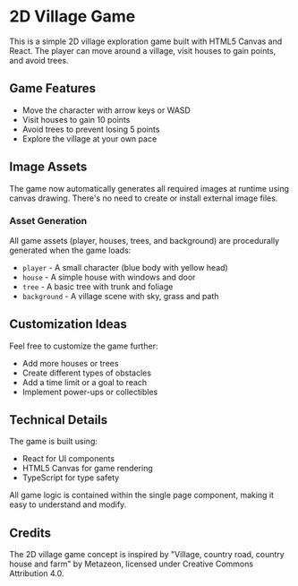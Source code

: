 # 2D Village Game

This is a simple 2D village exploration game built with HTML5 Canvas and React. The player can move around a village, visit houses to gain points, and avoid trees.

## Game Features

- Move the character with arrow keys or WASD
- Visit houses to gain 10 points
- Avoid trees to prevent losing 5 points
- Explore the village at your own pace

## Image Assets

The game now automatically generates all required images at runtime using canvas drawing. There's no need to create or install external image files.

### Asset Generation

All game assets (player, houses, trees, and background) are procedurally generated when the game loads:
- `player` - A small character (blue body with yellow head)
- `house` - A simple house with windows and door
- `tree` - A basic tree with trunk and foliage
- `background` - A village scene with sky, grass and path

## Customization Ideas

Feel free to customize the game further:
- Add more houses or trees
- Create different types of obstacles
- Add a time limit or a goal to reach
- Implement power-ups or collectibles

## Technical Details

The game is built using:
- React for UI components
- HTML5 Canvas for game rendering
- TypeScript for type safety

All game logic is contained within the single page component, making it easy to understand and modify.

## Credits

The 2D village game concept is inspired by "Village, country road, country house and farm" by Metazeon, licensed under Creative Commons Attribution 4.0. 